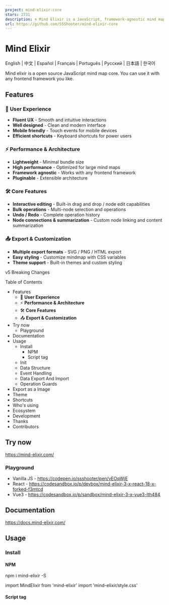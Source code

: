 ```yaml
---
project: mind-elixir-core
stars: 2731
description: ⚗ Mind Elixir is a JavaScript, framework-agnostic mind map core.
url: https://github.com/SSShooter/mind-elixir-core
---
```


Mind Elixir
===========

English | 中文 | Español | Français | Português | Русский | 日本語 | 한국어

Mind elixir is a open source JavaScript mind map core. You can use it with any frontend framework you like.

Features
--------

### 🎨 **User Experience**

-   **Fluent UX** - Smooth and intuitive interactions
-   **Well designed** - Clean and modern interface
-   **Mobile friendly** - Touch events for mobile devices
-   **Efficient shortcuts** - Keyboard shortcuts for power users

### ⚡ **Performance & Architecture**

-   **Lightweight** - Minimal bundle size
-   **High performance** - Optimized for large mind maps
-   **Framework agnostic** - Works with any frontend framework
-   **Pluginable** - Extensible architecture

### 🛠️ **Core Features**

-   **Interactive editing** - Built-in drag and drop / node edit capabilities
-   **Bulk operations** - Multi-node selection and operations
-   **Undo / Redo** - Complete operation history
-   **Node connections & summarization** - Custom node linking and content summarization

### 📤 **Export & Customization**

-   **Multiple export formats** - SVG / PNG / HTML export
-   **Easy styling** - Customize mindmap with CSS variables
-   **Theme support** - Built-in themes and custom styling

v5 Breaking Changes

Table of Contents

-   Features
    -   🎨 **User Experience**
    -   ⚡ **Performance & Architecture**
    -   🛠️ **Core Features**
    -   📤 **Export & Customization**
-   Try now
    -   Playground
-   Documentation
-   Usage
    -   Install
        -   NPM
        -   Script tag
    -   Init
    -   Data Structure
    -   Event Handling
    -   Data Export And Import
    -   Operation Guards
-   Export as a Image
-   Theme
-   Shortcuts
-   Who's using
-   Ecosystem
-   Development
-   Thanks
-   Contributors

Try now
-------

https://mind-elixir.com/

### Playground

-   Vanilla JS - https://codepen.io/ssshooter/pen/vEOqWjE
-   React - https://codesandbox.io/p/devbox/mind-elixir-3-x-react-18-x-forked-f3mtcd
-   Vue3 - https://codesandbox.io/p/sandbox/mind-elixir-3-x-vue3-lth484

Documentation
-------------

https://docs.mind-elixir.com/

Usage
-----

### Install

#### NPM

npm i mind-elixir -S

import MindElixir from 'mind-elixir'
import 'mind-elixir/style.css'

#### Script tag

<script type\="module" src\="https://cdn.jsdelivr.net/npm/mind-elixir/dist/MindElixir.js"\></script\>

And in your CSS file:

@import 'https://cdn.jsdelivr.net/npm/mind-elixir/dist/style.css';

### Init

<div id\="map"\></div\>
<style\>
  #map {
    height: 500px;
    width: 100%;
  }
</style\>

import MindElixir from 'mind-elixir'
import 'mind-elixir/style.css'
import example from 'mind-elixir/dist/example1'

let options \= {
  el: '#map', // or HTMLDivElement
  direction: MindElixir.LEFT,
  draggable: true, // default true
  toolBar: true, // default true
  nodeMenu: true, // default true
  keypress: true, // default true
  locale: 'en', // \[zh\_CN,zh\_TW,en,ja,pt,ru\] waiting for PRs
  overflowHidden: false, // default false
  mainLinkStyle: 2, // \[1,2\] default 1
  mouseSelectionButton: 0, // 0 for left button, 2 for right button, default 0
  contextMenu: {
    focus: true,
    link: true,
    extend: \[
      {
        name: 'Node edit',
        onclick: () \=> {
          alert('extend menu')
        },
      },
    \],
  }, // default true
  before: {
    insertSibling(type, obj) {
      return true
    },
  },
}

let mind \= new MindElixir(options)

mind.install(plugin) // install your plugin

// create new map data
const data \= MindElixir.new('new topic')
// or \`example\`
// or the data return from \`.getData()\`
mind.init(data)

// get a node
MindElixir.E('node-id')

### Data Structure

// whole node data structure up to now
const nodeData \= {
  topic: 'node topic',
  id: 'bd1c24420cd2c2f5',
  style: { fontSize: '32', color: '#3298db', background: '#ecf0f1' },
  expanded: true,
  parent: null,
  tags: \['Tag'\],
  icons: \['😀'\],
  hyperLink: 'https://github.com/ssshooter/mind-elixir-core',
  image: {
    url: 'https://raw.githubusercontent.com/ssshooter/mind-elixir-core/master/images/logo2.png', // required
    // you need to query the height and width of the image and calculate the appropriate value to display the image
    height: 90, // required
    width: 90, // required
  },
  children: \[
    {
      topic: 'child',
      id: 'xxxx',
      // ...
    },
  \],
}

### Event Handling

mind.bus.addListener('operation', operation \=> {
  console.log(operation)
  // return {
  //   name: action name,
  //   obj: target object
  // }

  // name: \[insertSibling|addChild|removeNode|beginEdit|finishEdit\]
  // obj: target

  // name: moveNode
  // obj: {from:target1,to:target2}
})

mind.bus.addListener('selectNodes', nodes \=> {
  console.log(nodes)
})

mind.bus.addListener('expandNode', node \=> {
  console.log('expandNode: ', node)
})

### Data Export And Import

// data export
const data \= mind.getData() // javascript object, see src/example.js
mind.getDataString() // stringify object

// data import
// initiate
let mind \= new MindElixir(options)
mind.init(data)
// data update
mind.refresh(data)

### Operation Guards

let mind \= new MindElixir({
  // ...
  before: {
    async addChild(el, obj) {
      await saveDataToDb()
      return true
    },
  },
})

Export as a Image
-----------------

Install `@ssshooter/modern-screenshot`, then:

import { domToPng } from '@ssshooter/modern-screenshot'

const download \= async () \=> {
  const dataUrl \= await domToPng(mind.nodes, {
    padding: 300,
    quality: 1,
  })
  const link \= document.createElement('a')
  link.download \= 'screenshot.png'
  link.href \= dataUrl
  link.click()
}

Theme
-----

const options \= {
  // ...
  theme: {
    name: 'Dark',
    // main lines color palette
    palette: \['#848FA0', '#748BE9', '#D2F9FE', '#4145A5', '#789AFA', '#706CF4', '#EF987F', '#775DD5', '#FCEECF', '#DA7FBC'\],
    // overwrite css variables
    cssVar: {
      '--main-color': '#ffffff',
      '--main-bgcolor': '#4c4f69',
      '--color': '#cccccc',
      '--bgcolor': '#252526',
      '--panel-color': '255, 255, 255',
      '--panel-bgcolor': '45, 55, 72',
    },
    // all variables see /src/index.less
  },
  // ...
}

// ...

mind.changeTheme({
  name: 'Latte',
  palette: \['#dd7878', '#ea76cb', '#8839ef', '#e64553', '#fe640b', '#df8e1d', '#40a02b', '#209fb5', '#1e66f5', '#7287fd'\],
  cssVar: {
    '--main-color': '#444446',
    '--main-bgcolor': '#ffffff',
    '--color': '#777777',
    '--bgcolor': '#f6f6f6',
  },
})

Be aware that Mind Elixir will not observe the change of `prefers-color-scheme`. Please change the theme **manually** when the scheme changes.

Shortcuts
---------

See Shortcuts Guide for detailed information.

Who's using
-----------

-   Mind Elixir Desktop

Ecosystem
---------

-   @mind-elixir/node-menu
-   @mind-elixir/node-menu-neo
-   @mind-elixir/export-xmind
-   @mind-elixir/export-html
-   mind-elixir-react

PRs are welcome!

Development
-----------

```
pnpm i
pnpm dev
```

Test generated files with `dev.dist.ts`:

```
pnpm build
pnpm link ./
```

Update docs:

```
# Install api-extractor
pnpm install -g @microsoft/api-extractor
# Maintain /src/docs.ts
# Generate docs
pnpm doc
pnpm doc:md
```

Use DeepWiki to learn more about Mind Elixir

Thanks
------

-   @viselect/vanilla

Contributors
------------

Thanks for your contributions to Mind Elixir! Your support and dedication make this project better.
